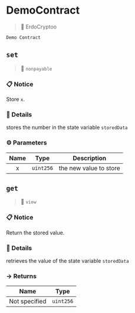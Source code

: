 # DemoContract
> 👤 ErdoCryptoo
```
Demo Contract
```






## `set`

>👀 `nonpayable`

### 📋 Notice

Store `x`.


### 🔎 Details

stores the number in the state variable `storedData`

### ⚙️ Parameters

| Name | Type | Description |
|:-:|:-:| - |
| x | `uint256` | the new value to store |



## `get`

>👀 `view`

### 📋 Notice

Return the stored value.


### 🔎 Details

retrieves the value of the state variable `storedData`

### → Returns



| Name | Type |
|:-:|:-:|
|  Not specified  | `uint256` |



